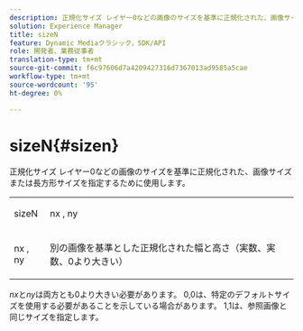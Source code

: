 ```yaml
---
description: 正規化サイズ レイヤー0などの画像のサイズを基準に正規化された、画像サイズまたは長方形サイズを指定するために使用します。
solution: Experience Manager
title: sizeN
feature: Dynamic Mediaクラシック，SDK/API
role: 開発者、業務従事者
translation-type: tm+mt
source-git-commit: f6c97606d7a4209427316d7367013ad9585a5cae
workflow-type: tm+mt
source-wordcount: '95'
ht-degree: 0%

---
```



# sizeN{#sizen}

正規化サイズ レイヤー0などの画像のサイズを基準に正規化された、画像サイズまたは長方形サイズを指定するために使用します。

<table id="simpletable_BB36205775D4447084E527E2630D28B9"> 
 <tr class="strow"> 
  <td class="stentry"> <p><span class="codeph"> <span class="varname"> sizeN</span> </span> </p></td> 
  <td class="stentry"> <p><span class="codeph"> <span class="varname"> nx</span> </span>,  <span class="codeph"><span class="varname"> ny</span></span> </p></td> 
 </tr> 
 <tr class="strow"> 
  <td class="stentry"> <p><span class="codeph"> <span class="varname"> nx</span> </span>,  <span class="codeph"><span class="varname"> ny</span></span> </p></td> 
  <td class="stentry"> <p>別の画像を基準とした正規化された幅と高さ（実数、実数、0より大きい） </p></td> 
 </tr> 
</table>

*nx*&#x200B;と&#x200B;*ny*&#x200B;は両方とも0より大きい必要があります。 0,0は、特定のデフォルトサイズを使用する必要があることを示している場合があります。 1,1は、参照画像と同じサイズを指定します。
